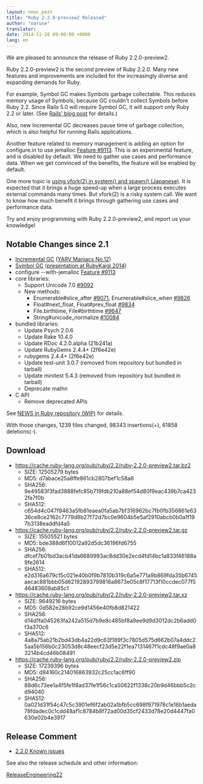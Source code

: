 ```yaml
---
layout: news_post
title: "Ruby 2.2.0-preview2 Released"
author: "naruse"
translator:
date: 2014-11-28 09:00:00 +0000
lang: en
---
```


We are pleased to announce the release of Ruby 2.2.0-preview2.

Ruby 2.2.0-preview2 is the second preview of Ruby 2.2.0.
Many new features and improvements are included for the increasingly
diverse and expanding demands for Ruby.

For example, Symbol GC makes Symbols garbage collectable.
This reduces memory usage of Symbols; because GC couldn't collect Symbols before
Ruby 2.2. Since Rails 5.0 will require Symbol GC, it will support only Ruby 2.2
or later. (See [Rails' blog post](http://weblog.rubyonrails.org/2014/8/20/Rails-4-2-beta1/) for details.)

Also, new Incremental GC decreases pause time of garbage collection, which is also helpful for running Rails applications.

Another feature related to memory management is adding an option for configure.in to use jemalloc
[Feature #9113](https://bugs.ruby-lang.org/issues/9113).
This is an experimental feature, and is disabled by default.
We need to gather use cases and performance data.
When we get convinced of the benefits, the feature will be enabled by default.

One more topic is [using vfork(2) in system() and spawn() (Japanese)](http://www.a-k-r.org/d/2014-09.html#a2014_09_06).
It is expected that it brings a huge speed-up when a large process executes external commands many times.
But vfork(2) is a risky system call.
We want to know how much benefit it brings through gathering use cases and performance data.

Try and enjoy programming with Ruby 2.2.0-preview2, and report us your knowledge!

## Notable Changes since 2.1

* [Incremental GC](https://bugs.ruby-lang.org/issues/10137) ([YARV Maniacs No.12](http://magazine.rubyist.net/?0048-YARVManiacs))
* [Symbol GC](https://bugs.ruby-lang.org/issues/9634) ([presentation at RubyKaigi 2014](http://www.slideshare.net/authorNari/symbol-gc))
* configure --with-jemalloc [Feature #9113](https://bugs.ruby-lang.org/issues/9113)
* core libraries:
  * Support Unicode 7.0 [#9092](https://bugs.ruby-lang.org/issues/9092)
  * New methods:
    * Enumerable#slice_after [#9071](https://bugs.ruby-lang.org/issues/9071), Enumerable#slice_when [#9826](https://bugs.ruby-lang.org/issues/9826)
    * Float#next_float, Float#prev_float [#9834](https://bugs.ruby-lang.org/issues/9834)
    * File.birthtime, File#birthtime [#9647](https://bugs.ruby-lang.org/issues/9647)
    * String#unicode_normalize [#10084](https://bugs.ruby-lang.org/issues/10084)
* bundled libraries:
  * Update Psych 2.0.6
  * Update Rake 10.4.0
  * Update RDoc 4.2.0.alpha (21b241a)
  * Update RubyGems 2.4.4+ (2f6e42e)
  * rubygems 2.4.4+ (2f6e42e)
  * Update test-unit 3.0.7 (removed from repository but bundled
in tarball)
  * Update minitest 5.4.3 (removed from repository but bundled in tarball)
  * Deprecate mathn
* C API
  * Remove deprecated APIs

See [NEWS in Ruby repository (WIP)](https://github.com/ruby/ruby/blob/v2_2_0_preview2/NEWS) for details.

With those changes, 1239 files changed, 98343 insertions(+), 61858 deletions(-).

## Download

* <https://cache.ruby-lang.org/pub/ruby/2.2/ruby-2.2.0-preview2.tar.bz2>
  * SIZE:   12505279 bytes
  * MD5:    d7abace25a8ffe861cb2807bef1c58a6
  * SHA256: 9e49583f3fad3888fefc85b719fdb210a88ef54d80f9eac439b7ca4232fa7f0b
  * SHA512: c654d4c047f9463a5fb81eaea0fa5ab7bf316962bc7fb0fb356861e6336ce8ce2162c7779d8b27f72d7bc0e9604b5e5af2910abcb0b0a1f197b3138eaddfd4a5
* <https://cache.ruby-lang.org/pub/ruby/2.2/ruby-2.2.0-preview2.tar.gz>
  * SIZE:   15505521 bytes
  * MD5:    bde388d6f10012a92d5dc36196fd6755
  * SHA256: dfcef7b01bd3acb41da6689993ac8dd30e2ecd4fd14bc1a833f46188a9fe2614
  * SHA512: e2d316a679c15c021e40b0f9b7810b319c6a5e771a9b869fda35b6745aecac881bbb05d62192893799816a8673e05c8f17713f10ccdec077f546483608ab85c1
* <https://cache.ruby-lang.org/pub/ruby/2.2/ruby-2.2.0-preview2.tar.xz>
  * SIZE:   9649216 bytes
  * MD5:    0d582e28b92ce9d1456e40fb8d821422
  * SHA256: d14d1fa045263fa242a515d7b9e8c485bf8a9ee9d9d3012dc2b6add0f3a370c6
  * SHA512: 4a8a75ab21b2bd43db4a22d9c63f189f3c7805d575d662b07a4ddc25aa5b156b0c23053d8c48eecf23d5e22f1ea7131467f1cdc48f9ae0a83214b4cd46b08491
* <https://cache.ruby-lang.org/pub/ruby/2.2/ruby-2.2.0-preview2.zip>
  * SIZE:   17239396 bytes
  * MD5:    d94160c214016863932c25cc1ac6ff90
  * SHA256: 88d6c73ee1a4f5fe1f8ad37fe1f56c1ca50622f1338c20b9d46bbb5c2cd94040
  * SHA512: 0a021d31f54c47c5c3901ef6f2ab02a1bfb5cc698f971978c1e16b1aeda78fdadec0c1cdd48af1c8784b8f72ad00d35cf2433d78e20d4447fa0630e02b4e3917

## Release Comment

* [2.2.0 Known issues](https://bugs.ruby-lang.org/projects/ruby-trunk/issues?query_id=115)

See also the release schedule and other information:

[ReleaseEngineering22](https://bugs.ruby-lang.org/projects/ruby-master/wiki/ReleaseEngineering22)
